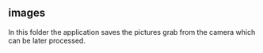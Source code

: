 ## images

In this folder the application saves the pictures grab from the camera which can be later processed.
